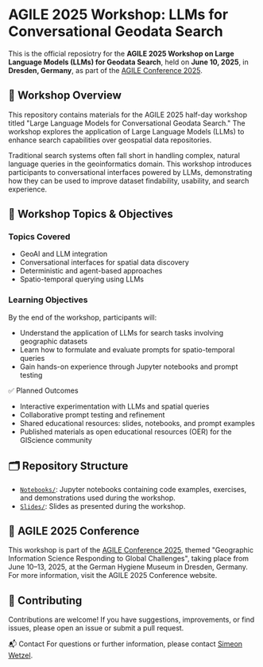# AGILE 2025 Workshop: LLMs for Conversational Geodata Search

This is the official reposiotry for the **AGILE 2025 Workshop on Large Language Models (LLMs) for Geodata Search**, held on **June 10, 2025**, in **Dresden, Germany**, as part of the [AGILE Conference 2025](https://agile-gi.eu/conference-2025).

## 🧭 Workshop Overview
This repository contains materials for the AGILE 2025 half-day workshop titled "Large Language Models for Conversational Geodata Search." The workshop explores the application of Large Language Models (LLMs) to enhance search capabilities over geospatial data repositories.

Traditional search systems often fall short in handling complex, natural language queries in the geoinformatics domain. This workshop introduces participants to conversational interfaces powered by LLMs, demonstrating how they can be used to improve dataset findability, usability, and search experience.

## 🎯 Workshop Topics & Objectives
### Topics Covered
- GeoAI and LLM integration
- Conversational interfaces for spatial data discovery
- Deterministic and agent-based approaches
- Spatio-temporal querying using LLMs

### Learning Objectives
By the end of the workshop, participants will:
- Understand the application of LLMs for search tasks involving geographic datasets
- Learn how to formulate and evaluate prompts for spatio-temporal queries
- Gain hands-on experience through Jupyter notebooks and prompt testing

✅ Planned Outcomes
- Interactive experimentation with LLMs and spatial queries
- Collaborative prompt testing and refinement
- Shared educational resources: slides, notebooks, and prompt examples
- Published materials as open educational resources (OER) for the GIScience community

## 🗂️ Repository Structure
- [`Notebooks/`](https://github.com/simeonwetzel/agile2025-llm-geo-search/tree/main/Notebooks): Jupyter notebooks containing code examples, exercises, and demonstrations used during the workshop.
- [`Slides/`](https://github.com/simeonwetzel/agile2025-llm-geo-search/tree/main/Slides): Slides as presented during the workshop.

## 📅 AGILE 2025 Conference
This workshop is part of the [AGILE Conference 2025](https://agile-gi.eu/conference-2025), themed "Geographic Information Science Responding to Global Challenges", taking place from June 10–13, 2025, at the German Hygiene Museum in Dresden, Germany. For more information, visit the AGILE 2025 Conference website.

## 🤝 Contributing
Contributions are welcome! If you have suggestions, improvements, or find issues, please open an issue or submit a pull request.

📬 Contact
For questions or further information, please contact [Simeon Wetzel](mailto:simeon.wetzel@tu-dresden.de).
